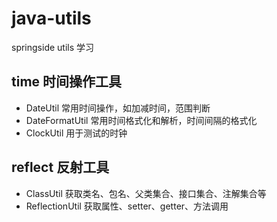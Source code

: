 # java-utils
springside utils 学习
## time 时间操作工具
- DateUtil 常用时间操作，如加减时间，范围判断
- DateFormatUtil 常用时间格式化和解析，时间间隔的格式化
- ClockUtil 用于测试的时钟
## reflect 反射工具
- ClassUtil 获取类名、包名、父类集合、接口集合、注解集合等
- ReflectionUtil 获取属性、setter、getter、方法调用

